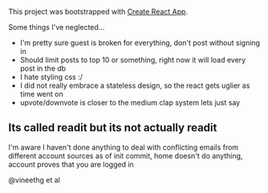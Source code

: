 This project was bootstrapped with [Create React App](https://github.com/facebook/create-react-app).

Some things I've neglected...
- I'm pretty sure guest is broken for everything, don't post without signing in
- Should limit posts to top 10 or something, right now it will load every post in the db
- I hate styling css :/
- I did not really embrace a stateless design, so the react gets uglier as time went on
- upvote/downvote is closer to the medium clap system lets just say

## Its called readit but its not actually readit

I'm aware I haven't done anything to deal with conflicting emails from different account sources
as of init commit, home doesn't do anything, account proves that you are logged in

@vineethg et al
